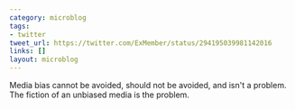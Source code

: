 ```yaml
---
category: microblog
tags:
- twitter
tweet_url: https://twitter.com/ExMember/status/294195039981142016
links: []
layout: microblog
---
```

Media bias cannot be avoided, should not be avoided, and isn't a problem. The fiction of an unbiased media is the problem.
